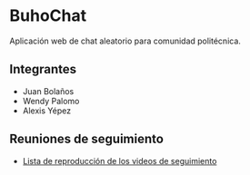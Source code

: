 # BuhoChat
Aplicación web de chat aleatorio para comunidad politécnica.

## Integrantes
- Juan Bolaños
- Wendy Palomo
- Alexis Yépez

## Reuniones de seguimiento
* [Lista de reproducción de los videos de seguimiento](https://www.youtube.com/watch?v=XfL0Y8GiJE4)

